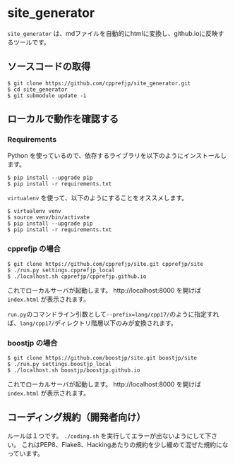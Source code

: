 site_generator
==============

`site_generator` は、mdファイルを自動的にhtmlに変換し、github.ioに反映するツールです。

## ソースコードの取得

```
$ git clone https://github.com/cpprefjp/site_generator.git
$ cd site_generator
$ git submodule update -i
```

## ローカルで動作を確認する

### Requirements

Python を使っているので、依存するライブラリを以下のようにインストールします。

```
$ pip install --upgrade pip
$ pip install -r requirements.txt
```

`virtualenv` を使って、以下のようにすることをオススメします。

```
$ virtualenv venv
$ source venv/bin/activate
$ pip install --upgrade pip
$ pip install -r requirements.txt
```

### cpprefjp の場合

```
$ git clone https://github.com/cpprefjp/site.git cpprefjp/site
$ ./run.py settings.cpprefjp_local
$ ./localhost.sh cpprefjp/cpprefjp.github.io
```

これでローカルサーバが起動します。
http://localhost:8000 を開けば `index.html` が表示されます。

`run.py`のコマンドライン引数として`--prefix=lang/cpp17/`のように指定すれば、`lang/cpp17/`ディレクトリ階層以下のみが変換されます。

### boostjp の場合

```
$ git clone https://github.com/boostjp/site.git boostjp/site
$ ./run.py settings.boostjp_local
$ ./localhost.sh boostjp/boostjp.github.io
```

これでローカルサーバが起動します。
http://localhost:8000 を開けば `index.html` が表示されます。

## コーディング規約（開発者向け）

ルールは１つです。
`./coding.sh` を実行してエラーが出ないようにして下さい。
これはPEP8、Flake8、Hackingあたりの規約を少し緩めて混ぜた規約になっています。
